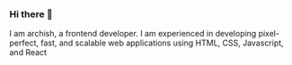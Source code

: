 ### Hi there 👋

I am archish, a frontend developer. I am experienced in developing pixel-perfect, fast, and scalable web applications using HTML, CSS, Javascript, and React
